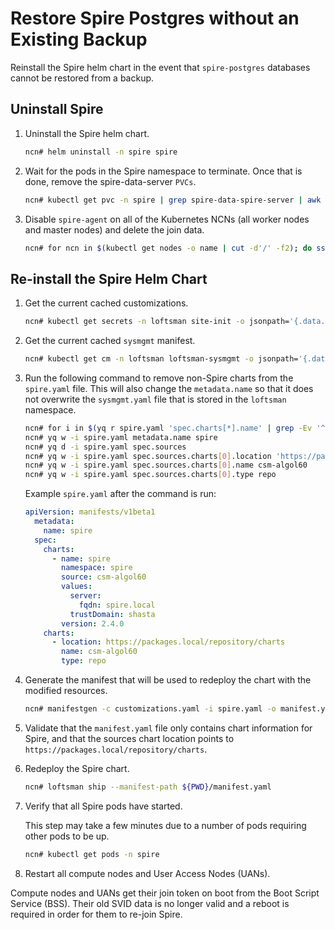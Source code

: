 # Restore Spire Postgres without an Existing Backup

Reinstall the Spire helm chart in the
event that `spire-postgres` databases cannot be restored from a backup.

## Uninstall Spire

1. Uninstall the Spire helm chart.

   ```bash
   ncn# helm uninstall -n spire spire
   ```

1. Wait for the pods in the Spire namespace to terminate. Once that is done, remove
   the spire-data-server `PVCs`.

   ```bash
   ncn# kubectl get pvc -n spire | grep spire-data-spire-server | awk '{print $1}' | xargs kubectl delete -n spire pvc
   ```

1. Disable `spire-agent` on all of the Kubernetes NCNs (all worker nodes and
   master nodes) and delete the join data.

   ```bash
   ncn# for ncn in $(kubectl get nodes -o name | cut -d'/' -f2); do ssh "${ncn}" systemctl stop spire-agent; ssh "${ncn}" rm /root/spire/data/svid.key /root/spire/agent_svid.der /root/spire/bundle.der; done
   ```

## Re-install the Spire Helm Chart

1. Get the current cached customizations.

   ```bash
   ncn# kubectl get secrets -n loftsman site-init -o jsonpath='{.data.customizations\.yaml}' | base64 -d > customizations.yaml
   ```

1. Get the current cached `sysmgmt` manifest.

   ```bash
   ncn# kubectl get cm -n loftsman loftsman-sysmgmt -o jsonpath='{.data.manifest\.yaml}' > spire.yaml
   ```

1. Run the following command to remove non-Spire charts from the `spire.yaml`
   file. This will also change the `metadata.name` so that it does not overwrite the
   `sysmgmt.yaml` file that is stored in the `loftsman` namespace.

   ```bash
   ncn# for i in $(yq r spire.yaml 'spec.charts[*].name' | grep -Ev '^spire$'); do yq d -i spire.yaml  'spec.charts(name=='"$i"')'; done
   ncn# yq w -i spire.yaml metadata.name spire
   ncn# yq d -i spire.yaml spec.sources
   ncn# yq w -i spire.yaml spec.sources.charts[0].location 'https://packages.local/repository/charts'
   ncn# yq w -i spire.yaml spec.sources.charts[0].name csm-algol60
   ncn# yq w -i spire.yaml spec.sources.charts[0].type repo
   ```

   Example `spire.yaml` after the command is run:

   ```yaml
   apiVersion: manifests/v1beta1
     metadata:
       name: spire
     spec:
       charts:
         - name: spire
           namespace: spire
           source: csm-algol60
           values:
             server:
               fqdn: spire.local
             trustDomain: shasta
           version: 2.4.0
       charts:
         - location: https://packages.local/repository/charts
           name: csm-algol60
           type: repo
   ```

1. Generate the manifest that will be used to redeploy the chart with the
   modified resources.

   ```bash
   ncn# manifestgen -c customizations.yaml -i spire.yaml -o manifest.yaml
   ```

1. Validate that the `manifest.yaml` file only contains chart information for
   Spire, and that the sources chart location points to
   `https://packages.local/repository/charts`.

1. Redeploy the Spire chart.

   ```bash
   ncn# loftsman ship --manifest-path ${PWD}/manifest.yaml
   ```

1. Verify that all Spire pods have started.

   This step may take a few minutes due to a number of pods requiring other pods
   to be up.

   ```bash
   ncn# kubectl get pods -n spire
   ```

1. Restart all compute nodes and User Access Nodes (UANs).

Compute nodes and UANs get their join token on boot from the Boot Script Service
(BSS). Their old SVID data is no longer valid and a reboot is required in order
for them to re-join Spire.
